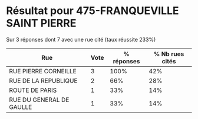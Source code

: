 # Résultat pour 475-FRANQUEVILLE SAINT PIERRE

Sur 3 réponses dont 7 avec une rue cité (taux réussite 233%)

| Rue | Vote | % réponses | % Nb rues cités|
|-----|------|------------|----------------|
| RUE PIERRE CORNEILLE | 3 | 100% | 42%|
| RUE DE LA REPUBLIQUE | 2 | 66% | 28%|
| ROUTE DE PARIS | 1 | 33% | 14%|
| RUE DU GENERAL DE GAULLE | 1 | 33% | 14%|

